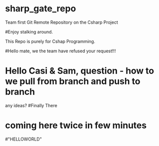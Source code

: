 # sharp_gate_repo
Team first Git Remote Repository on the Csharp Project


#Enjoy stalking around.


This Repo is purely for Cshap Programming.

#Hello mate, we the team have refused your request!!!
# Hello Casi & Sam, question - how to we pull from branch and push to branch
any ideas?
 #Finally There


# coming here twice in few minutes


#"HELLOWORLD"